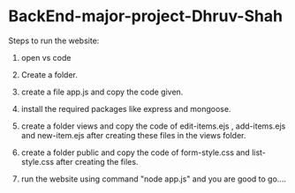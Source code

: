 # BackEnd-major-project-Dhruv-Shah

Steps to run the website:

1. open vs code
   
2. Create a folder.

3. create a file app.js and copy the code given.

4. install the required packages like express and mongoose.

5. create a folder views and copy the code of edit-items.ejs , add-items.ejs and new-item.ejs after creating these files in the views folder.

6. create a folder public and copy the code of form-style.css and list-style.css after creating the files.

7. run the website using command "node app.js" and you are good to go....
